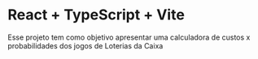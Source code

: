 # React + TypeScript + Vite

Esse projeto tem como objetivo apresentar uma calculadora de custos x probabilidades dos jogos de Loterias da Caixa
